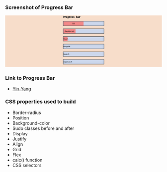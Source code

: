 ### Screenshot of Progress Bar

![Yin Yang](https://github.com/Pankaj-SinghR/CSS-Projects/blob/main/Progress-Bar/Screenshot_1.png)

### Link to Progress Bar

- [Yin-Yang](https://pankaj-singhr.github.io/CSS-Projects/Progress-Bar/)

### CSS properties used to build

- Border-radius
- Position
- Background-color
- Sudo classes before and after
- Display
- Justify
- Align
- Grid
- Flex
- calc() function
- CSS selectors
